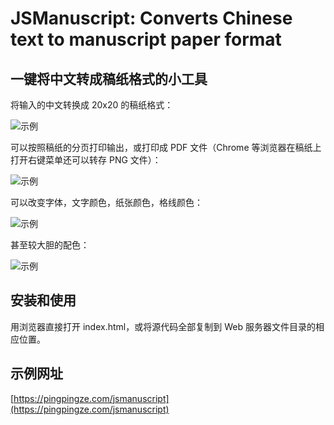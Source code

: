 # JSManuscript: Converts Chinese text to manuscript paper format

## 一键将中文转成稿纸格式的小工具

将输入的中文转换成 20x20 的稿纸格式：

![示例](https://raw.githubusercontent.com/wixette/jsmanuscript/master/samples/sample00.png)

可以按照稿纸的分页打印输出，或打印成 PDF 文件（Chrome 等浏览器在稿纸上打开右键菜单还可以转存 PNG 文件）：

![示例](https://raw.githubusercontent.com/wixette/jsmanuscript/master/samples/sample01.png)

可以改变字体，文字颜色，纸张颜色，格线颜色：

![示例](https://raw.githubusercontent.com/wixette/jsmanuscript/master/samples/sample02.png)

甚至较大胆的配色：

![示例](https://raw.githubusercontent.com/wixette/jsmanuscript/master/samples/sample03.png)

## 安装和使用

用浏览器直接打开 index.html，或将源代码全部复制到 Web 服务器文件目录的相应位置。

## 示例网址

[https://pingpingze.com/jsmanuscript](https://pingpingze.com/jsmanuscript)
